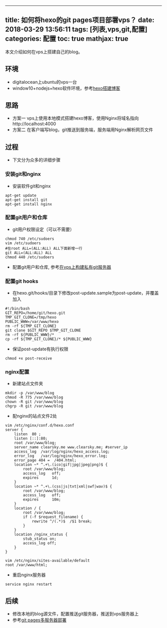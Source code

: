 
---
title: 如何将hexo的git pages项目部署vps？
date: 2018-03-29 13:56:11
tags: [列表,vps,git,配置]
categories: 配置
toc: true
mathjax: true
---
本文介绍如何在vps上搭建自己的blog。
<!-- more -->

## 环境
- digitalocean上ubuntu的vps一台
- window10+nodejs+hexo软件环境，参考[hexo搭建博客](https://leebin.top/2018/03/27/%E4%BD%BF%E7%94%A8github%20pages%E5%92%8Chexo%E6%90%AD%E5%BB%BA%E8%87%AA%E5%B7%B1%E7%9A%84%E5%8D%9A%E5%AE%A2/)

## 思路
- 方案一 vps上使用本地模式搭建hexo博客，使用Nginx将域名指向 http://localhost:4000
- 方案二 在客户端写blog，git推送到服务端，服务端用Nginx解析网页文件

## 过程
- 下文分为众多的详细步骤

### 安装git和nginx
- 安装软件git和nginx
```
apt-get update
apt-get install git
apt-get install nginx
```

### 配置git用户和仓库
- git用户权限设定（可以不需要）
```
chmod 740 /etc/sudoers
vim /etc/sudoers
#在root ALL=(ALL:ALL) ALL下面新增一行
git ALL=(ALL:ALL) ALL
chmod 440 /etc/sudoers
```
- 配置git用户和仓库, 参考[在vps上构建私有git服务器](https://leebin.top/2018/03/27/%E5%A6%82%E4%BD%95%E5%88%A9%E7%94%A8ubuntu%E5%AE%9E%E7%8E%B0%E7%A7%81%E6%9C%89git%E6%9C%8D%E5%8A%A1%E7%AB%AF-%E9%99%84ssh%E6%93%8D%E4%BD%9C%EF%BC%9F/)

### 配置git hooks
- 在hexo.git/hooks/目录下修改post-update.sample为post-update，并覆盖加入
```
#!/bin/bash
GIT_REPO=/home/git/hexo.git
TMP_GIT_CLONE=/tmp/hexo
PUBLIC_WWW=/var/www/hexo
rm -rf ${TMP_GIT_CLONE}
git clone $GIT_REPO $TMP_GIT_CLONE
rm -rf ${PUBLIC_WWW}/*
cp -rf ${TMP_GIT_CLONE}/* ${PUBLIC_WWW}
```
- 保证post-update有执行权限
```
chmod +x post-receive
```

### nginx配置
- 新建站点文件夹
```
mkdir -p /var/www/blog
chmod -R 775 /var/www/blog
chown -R git /var/www/blog
chgrp -R git /var/www/blog
```
- 配nginx的站点文件2处
```
vim /etc/nginx/conf.d/hexo.conf
server {
    listen  80 ;
    listen [::]:80;
    root /var/www/blog;
    server_name clearsky.me www.clearsky.me; #server_ip
    access_log  /var/log/nginx/hexo_access.log;
    error_log   /var/log/nginx/hexo_error.log;
    error_page 404 =  /404.html;
    location ~* ^.+\.(ico|gif|jpg|jpeg|png)$ {
        root /var/www/blog;
        access_log   off;
        expires      1d;
    }
    location ~* ^.+\.(css|js|txt|xml|swf|wav)$ {
        root /var/www/blog;
        access_log   off;
        expires      10m;
    }
    location / {
        root /var/www/blog;
        if (-f $request_filename) {
            rewrite ^/(.*)$  /$1 break;
        }
    }
    location /nginx_status {
        stub_status on;
        access_log off;
    }
}

vim /etc/nginx/sites-available/default
root /var/www/html;
```
- 重启nginx服务器
```
service nginx restart
```
## 后续
- 修改本地的blog源文件，配置推送git服务器，推送到vps服务器上
- 参考[git pages多服务器部署](https://leebin.top/2018/03/29/git%20pages%E7%9A%84%E8%BF%81%E7%A7%BB%E5%92%8C%E5%A4%9A%E6%9C%8D%E5%8A%A1%E5%99%A8%E9%83%A8%E7%BD%B2/)
